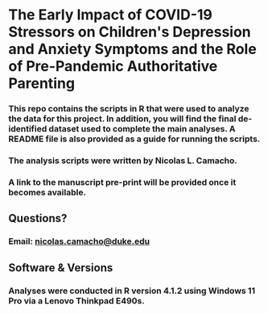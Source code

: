 # The Early Impact of COVID-19 Stressors on Children's Depression and Anxiety Symptoms and the Role of Pre-Pandemic Authoritative Parenting

### This repo contains the scripts in R that were used to analyze the data for this project. In addition, you will find the final de-identified dataset used to complete the main analyses. A README file is also provided as a guide for running the scripts.

### The analysis scripts were written by Nicolas L. Camacho.

### A link to the manuscript pre-print will be provided once it becomes available.

## Questions?

### Email: nicolas.camacho@duke.edu

## Software & Versions

### Analyses were conducted in R version 4.1.2 using Windows 11 Pro via a Lenovo Thinkpad E490s.
